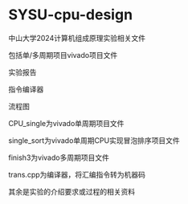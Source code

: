 # SYSU-cpu-design
中山大学2024计算机组成原理实验相关文件

包括单/多周期项目vivado项目文件

实验报告

指令编译器

流程图

CPU_single为vivado单周期项目文件

single_sort为vivado单周期CPU实现冒泡排序项目文件

finish3为vivado多周期项目文件

trans.cpp为编译器，将汇编指令转为机器码

其余是实验的介绍要求或过程的相关资料
